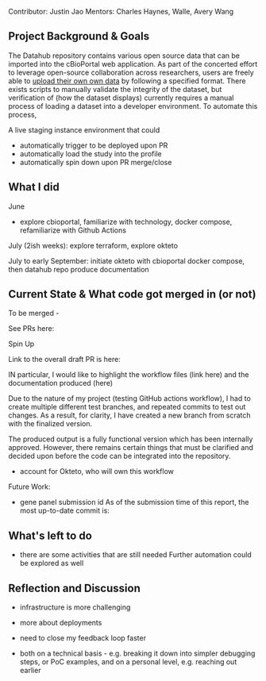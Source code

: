 

Contributor: Justin Jao
Mentors: Charles Haynes, Walle, Avery Wang

## Project Background & Goals

The Datahub repository contains various open source data that can be imported into the cBioPortal web application. As part of the concerted effort to leverage open-source collaboration across researchers, users are freely able to [upload their own own data](https://docs.cbioportal.org/data-loading/#data-loading) by following a specified format. There exists scripts to manually validate the integrity of the dataset, but verification of (how the dataset displays) currently requires a manual process of loading a dataset into a developer environment. To automate this process, 

A live staging instance environment that could
* automatically trigger to be deployed upon PR
* automatically load the study into the profile
* automatically spin down upon PR merge/close

## What I did

June
* explore cbioportal, familiarize with technology, docker compose, refamiliarize with Github Actions

July (2ish weeks): explore terraform, explore okteto

July to early September: initiate okteto with cbioportal docker compose, then datahub repo
produce documentation




## Current State & What code got merged in (or not)
To be merged - 

See PRs here:

Spin Up 

Link to the overall draft PR is here:

IN particular, I would like to highlight the workflow files (link here)
and the documentation produced (here)

Due to the nature of my project (testing GitHub actions workflow), I had to create multiple different test branches, and repeated commits to test out changes. As a result, for clarity, I have created a new branch from scratch with the finalized version.

The produced output is a fully functional version which has been internally approved. However, there remains certain things that must be clarified and decided upon before the code can be integrated into the repository.

* account for Okteto, who will own this workflow

Future Work:
* gene panel submission id
As of the submission time of this report, the most up-to-date commit is: 

## What's left to do

* there are some activities that are still needed
Further automation could be explored as well

## Reflection and Discussion

* infrastructure is more challenging
* more about deployments

* need to close my feedback loop faster
* both on a technical basis - e.g. breaking it down into simpler debugging steps, or PoC examples,
and on a personal level, e.g. reaching out earlier